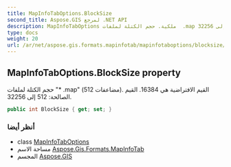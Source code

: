 ```yaml
---
title: MapInfoTabOptions.BlockSize
second_title: Aspose.GIS لمرجع .NET API
description: MapInfoTabOptions ملكية. حجم الكتلة لملفات  .map مضاعفات 512. القيم الافتراضية هي 16384. القيم الصالحة 512 إلى 32256.
type: docs
weight: 20
url: /ar/net/aspose.gis.formats.mapinfotab/mapinfotaboptions/blocksize/
---
```

## MapInfoTabOptions.BlockSize property

حجم الكتلة لملفات "* .map" (مضاعفات 512). القيم الافتراضية هي 16384. القيم الصالحة: 512 إلى 32256.

```csharp
public int BlockSize { get; set; }
```

### أنظر أيضا

* class [MapInfoTabOptions](../)
* مساحة الاسم [Aspose.Gis.Formats.MapInfoTab](../../mapinfotaboptions/)
* المجسم [Aspose.GIS](../../../)


